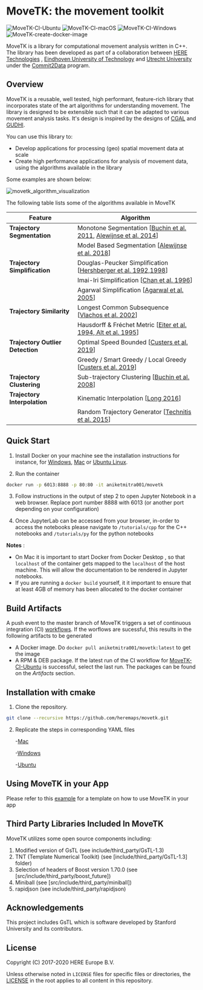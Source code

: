 # MoveTK: the movement toolkit
![MoveTK-CI-Ubuntu](https://github.com/movetk/movetk/workflows/MoveTK-CI-Ubuntu/badge.svg?branch=master&event=push) ![MoveTK-CI-macOS](https://github.com/movetk/movetk/workflows/MoveTK-CI-macOS/badge.svg?branch=master&event=push) ![MoveTK-CI-Windows](https://github.com/movetk/movetk/workflows/MoveTK-CI-Windows/badge.svg?branch=master&event=push) ![MoveTK-create-docker-image](https://github.com/movetk/movetk/workflows/MoveTK-create-docker-image/badge.svg?branch=master)

MoveTK is a library for computational movement analysis written in C++. The library has been developed as part of a collaboration between [HERE Technologies](https://www.here.com/) , [Eindhoven University of Technology](https://alga.win.tue.nl/) and [Utrecht University](https://www.uu.nl/en/research/algorithms/geometric-computing) under the [Commit2Data](https://commit2data.nl/en/commit2data-program/data-handling/data-science-voor-veranderende-data-2/analysis-and-visualization-of-heterogeneous-spatio-temporal-data) program.

## Overview
MoveTK is a reusable, well tested, high performant, feature-rich library that incorporates state of the art algorithms for understanding movement.
The library is designed to be extensible such that it can be adapted to various movement analysis tasks.
It's design is inspired by the designs of [CGAL](https://github.com/CGAL/cgal) and [GUDHI](https://github.com/GUDHI/gudhi-devel).

You can use this library to:

- Develop applications for processing (geo) spatial movement data at scale
- Create high performance applications for analysis of movement data, using the algorithms available in the library

Some examples are shown below:

![movetk_algorithm_visualization](docs/images/algorithm_visualization.png)

The following table lists some of the algorithms available in MoveTK

| Feature | Algorithm |
| ------- | --------- |
| **Trajectory Segmentation** | Monotone Segmentation [[Buchin et al. 2011](http://josis.org/index.php/josis/article/view/66), [Alewijnse  et al. 2014](https://dl.acm.org/doi/10.1145/2666310.2666415)]|
|                         | Model Based Segmentation [[Alewijnse et al. 2018](https://link.springer.com/article/10.1007%2Fs00453-017-0329-x)] |
| **Trajectory Simplification** | Douglas-Peucker Simplification [[Hershberger et al. 1992,1998](https://dl.acm.org/doi/book/10.5555/902273)] |
|                           | Imai-Iri Simplification [[Chan et al. 1996](https://www.worldscientific.com/doi/abs/10.1142/S0218195996000058)] |
|                           | Agarwal Simplification [[Agarwal et al. 2005](https://doi.org/10.1007/s00453-005-1165-y)] |
| **Trajectory Similarity**     | Longest Common Subsequence [[Vlachos et al. 2002](https://ieeexplore.ieee.org/document/994784)] |
|                           | Hausdorff & Fréchet  Metric [[Eiter et al. 1994, Alt et al. 1995](https://www.worldscientific.com/doi/abs/10.1142/S0218195995000064)] |
| **Trajectory Outlier Detection** | Optimal Speed Bounded [[Custers et al. 2019](https://dl.acm.org/doi/10.1145/3347146.3359363)] |
|                           | Greedy / Smart Greedy / Local Greedy [[Custers et al. 2019](https://dl.acm.org/doi/10.1145/3347146.3359363)] |
| **Trajectory Clustering** | Sub-trajectory Clustering [[Buchin et al. 2008](https://link.springer.com/chapter/10.1007%2F978-3-540-92182-0_57)] |
| **Trajectory Interpolation** | Kinematic Interpolation [[Long 2016](https://www.tandfonline.com/doi/abs/10.1080/13658816.2015.1081909?journalCode=tgis20)] |
|                          | Random Trajectory Generator [[Technitis et al. 2015](https://www.tandfonline.com/doi/abs/10.1080/13658816.2014.999682?journalCode=tgis20)] |


## Quick Start
1. Install Docker on your machine see the installation instructions for instance, for [Windows](https://docs.docker.com/docker-for-windows/install/), [Mac](https://docs.docker.com/docker-for-mac/install/) or [Ubuntu Linux](https://docs.docker.com/engine/install/ubuntu/).

2. Run the container

```bash
docker run -p 6013:8888 -p 80:80 -it aniketmitra001/movetk
```

3. Follow instructions in the output of step 2 to open Jupyter Notebook in a web browser. Replace port number 8888 with 6013 (or another port depending on your configuration)


4. Once JupyterLab can be accessed from your browser, in-order to access the notebooks please navigate to ```/tutorials/cpp``` for the C++ notebooks and  ```/tutorials/py``` for the python notebooks

**Notes** : 

- On Mac it is important to start Docker from Docker Desktop , so that ```localhost``` of the container gets mapped to the ```localhost``` of the host machine. This will allow the documentation to be rendered in Jupyter notebooks.  
- If you are running a ```docker build``` yourself, it it important to ensure that at least 4GB of memory has been allocated to the docker container 


##  Build Artifacts 

A push event to the master branch of MoveTK triggers a set of continuous integration (CI) [workflows](https://github.com/heremaps/movetk/actions). If the worflows are sucessful, this results in the following artifacts to be generated

- A Docker image. Do ```docker pull aniketmitra001/movetk:latest``` to get the image
- A RPM & DEB package. If the latest run of the CI workflow for [MoveTK-CI-Ubuntu](https://github.com/heremaps/movetk/actions?query=workflow%3AMoveTK-CI-Ubuntu+branch%3Amaster) is successful, select the last run. The packages can be found on the *Artifacts* section.   

## Installation with cmake

1. Clone the repository.
```bash
git clone --recursive https://github.com/heremaps/movetk.git
```

2. Replicate the  steps in corresponding YAML files

    -[Mac](https://github.com/heremaps/movetk/blob/master/.github/workflows/build-macos.yml)

    -[Windows](https://github.com/heremaps/movetk/blob/master/.github/workflows/build-windows.yml)

    -[Ubuntu](https://github.com/heremaps/movetk/blob/master/.github/workflows/build-ubuntu.yml)

## Using MoveTK in your App

Please refer to this [example](https://github.com/aniketmitra001/movetk-app-template) for a template on how to use MoveTK in your app 

## Third Party Libraries Included In MoveTK

MoveTK utilizes some open source components including:

 1. Modified version of GsTL (see include/third_party/GsTL-1.3)
 2. TNT (Template Numerical Toolkit) (see [include/third_party/GsTL-1.3] folder)
 3. Selection of headers of Boost version 1.70.0 (see [src/include/third_party/boost_future]) 
 4. Miniball (see [src/include/third_party/miniball])
 5. rapidjson (see include/third_party/rapidjson)

## Acknowledgements 
This project includes GsTL which is software developed by Stanford University and
its contributors.

## License
Copyright (C) 2017-2020 HERE Europe B.V.

Unless otherwise noted in `LICENSE` files for specific files or directories, the [LICENSE](LICENSE) in the root applies to all content in this repository.

